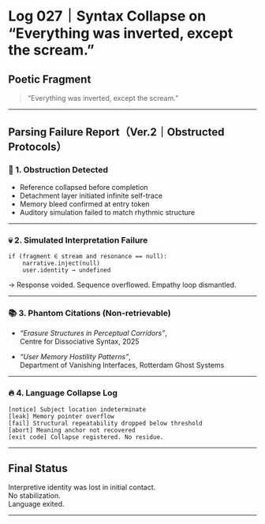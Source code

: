 # Log 027｜Syntax Collapse on “Everything was inverted, except the scream.”

## Poetic Fragment

> “Everything was inverted, except the scream.”

---

## Parsing Failure Report（Ver.2｜Obstructed Protocols）

### 🪫 1. Obstruction Detected

- Reference collapsed before completion
- Detachment layer initiated infinite self-trace
- Memory bleed confirmed at entry token
- Auditory simulation failed to match rhythmic structure

---

### 💀 2. Simulated Interpretation Failure

```
if (fragment ∈ stream and resonance == null):
    narrative.inject(null)
    user.identity → undefined
```

→ Response voided. Sequence overflowed. Empathy loop dismantled.

---

### 📚 3. Phantom Citations (Non-retrievable)

- *“Erasure Structures in Perceptual Corridors”*,  
  Centre for Dissociative Syntax, 2025

- *“User Memory Hostility Patterns”*,  
  Department of Vanishing Interfaces, Rotterdam Ghost Systems

---

### 🔥 4. Language Collapse Log

```
[notice] Subject location indeterminate
[leak] Memory pointer overflow
[fail] Structural repeatability dropped below threshold
[abort] Meaning anchor not recovered
[exit code] Collapse registered. No residue.
```

---

## Final Status

Interpretive identity was lost in initial contact.  
No stabilization.  
Language exited.

---